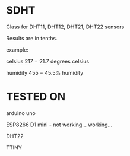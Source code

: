 # SDHT
Class for DHT11, DHT12, DHT21, DHT22 sensors


Results are in tenths.


example:


celsius 217 = 21.7 degrees celsius

humidity 455 = 45.5% humidity


# TESTED ON

arduino uno

ESP8266 D1 mini - not working... working...

DHT22

TTINY
